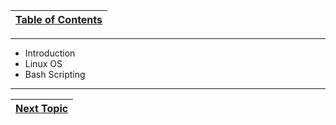 |[Table of Contents](00-Table-of-Contents.md)|
|---|

---

* Introduction
* Linux OS
* Bash Scripting

---

|[Next Topic](01_Introduction.md)|
|---|
